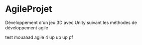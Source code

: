 # AgileProjet
Développement d'un jeu 3D avec Unity suivant les méthodes de développement agile

test mouaaad agile 4
up up up pf
